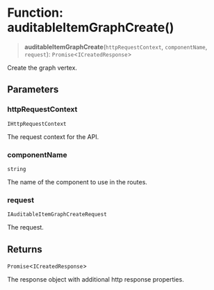 # Function: auditableItemGraphCreate()

> **auditableItemGraphCreate**(`httpRequestContext`, `componentName`, `request`): `Promise`\<`ICreatedResponse`\>

Create the graph vertex.

## Parameters

### httpRequestContext

`IHttpRequestContext`

The request context for the API.

### componentName

`string`

The name of the component to use in the routes.

### request

`IAuditableItemGraphCreateRequest`

The request.

## Returns

`Promise`\<`ICreatedResponse`\>

The response object with additional http response properties.
